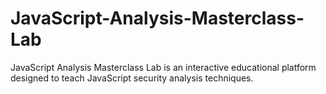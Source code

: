 # JavaScript-Analysis-Masterclass-Lab
JavaScript Analysis Masterclass Lab is an interactive educational platform designed to teach JavaScript security analysis techniques. 
